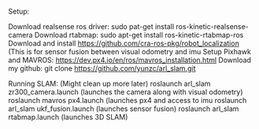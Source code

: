 
Setup:

Download realsense ros driver: sudo pat-get install ros-kinetic-realsense-camera 
Download rtabmap: sudo apt-get install ros-kinetic-rtabmap-ros
Download and install https://github.com/cra-ros-pkg/robot_localization (This is for sensor fusion between visual odometry and imu 
Setup Pixhawk and MAVROS: https://dev.px4.io/en/ros/mavros_installation.html 
Download my github: git clone https://github.com/yunzc/arl_slam.git 

Running SLAM: (Might clean up more later) 
roslaunch arl_slam zr300_camera.launch (launches the camera along with visual odometry) 
roslaunch mavros px4.launch (launches px4 and access to imu 
roslaunch arl_slam ukf_fusion.launch (launches sensor fusion) 
roslaunch arl_slam rtabmap.launch (launches 3D SLAM) 


